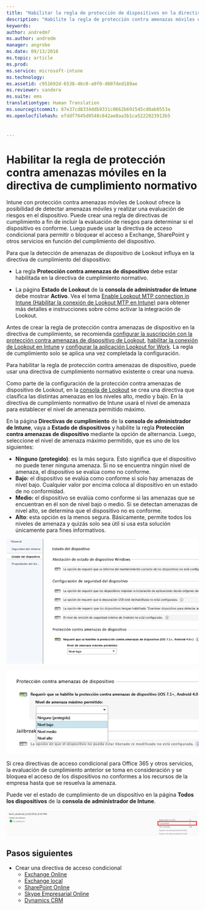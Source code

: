 ```yaml
---
title: "Habilitar la regla de protección de dispositivos en la directiva de cumplimiento normativo | Microsoft Intune"
description: "Habilite la regla de protección contra amenazas móviles en la directiva de cumplimiento normativo del dispositivo."
keywords: 
author: andredm7
ms.author: andredm
manager: angrobe
ms.date: 09/13/2016
ms.topic: article
ms.prod: 
ms.service: microsoft-intune
ms.technology: 
ms.assetid: c951692d-6538-46c0-a9f0-d607ded189ae
ms.reviewer: sandera
ms.suite: ems
translationtype: Human Translation
ms.sourcegitcommit: 87e37cd8334ddb9331c0662b691545cd0ab0553a
ms.openlocfilehash: efddf7645d0548c842ae8aa3b1ca5222023913b5


---
```


# <a name="enable-device-threat-protection-rule-in-the-compliance-policy"></a>Habilitar la regla de protección contra amenazas móviles en la directiva de cumplimiento normativo
Intune con protección contra amenazas móviles de Lookout ofrece la posibilidad de detectar amenazas móviles y realizar una evaluación de riesgos en el dispositivo. Puede crear una regla de directivas de cumplimiento a fin de incluir la evaluación de riesgos para determinar si el dispositivo es conforme. Luego puede usar la directiva de acceso condicional para permitir o bloquear el acceso a Exchange, SharePoint y otros servicios en función del cumplimiento del dispositivo.

Para que la detección de amenazas de dispositivo de Lookout influya en la directiva de cumplimiento del dispositivo:

* La regla **Protección contra amenazas de dispositivo** debe estar habilitada en la directiva de cumplimiento normativo.

* La página **Estado de Lookout** de la **consola de administrador de Intune** debe mostrar **Activo**. Vea el tema [Enable Lookout MTP connection in Intune (Habilitar la conexión de Lookout MTP en Intune)](enable-lookout-mtp-connection-in-intune.md) para obtener más detalles e instrucciones sobre cómo activar la integración de Lookout.


Antes de crear la regla de protección contra amenazas de dispositivo en la directiva de cumplimiento, se recomienda [configurar la suscripción con la protección contra amenazas de dispositivo de Lookout](set-up-your-subscription-with-lookout-mtp.md), [habilitar la conexión de Lookout en Intune](enable-lookout-mtp-connection-in-intune.md) y [configurar la aplicación Lookout for Work](configure-and-deploy-lookout-for-work-apps.md). La regla de cumplimiento solo se aplica una vez completada la configuración.

Para habilitar la regla de protección contra amenazas de dispositivo, puede usar una directiva de cumplimiento normativo existente o crear una nueva.

Como parte de la configuración de la protección contra amenazas de dispositivo de Lookout, en la [consola de Lookout](https://aad.lookout.com) se crea una directiva que clasifica las distintas amenazas en los niveles alto, medio y bajo. En la directiva de cumplimiento normativo de Intune usará el nivel de amenaza para establecer el nivel de amenaza permitido máximo.

En la página **Directivas de cumplimiento** de la **consola de administrador de Intune**, vaya a **Estado de dispositivos** y habilite la regla **Protección contra amenazas de dispositivo** mediante la opción de alternancia. Luego, seleccione el nivel de amenaza máximo permitido, que es uno de los siguientes:
* **Ninguno (protegido)**: es la más segura.  Esto significa que el dispositivo no puede tener ninguna amenaza.  Si no se encuentra ningún nivel de amenaza, el dispositivo se evalúa como no conforme.  
* **Bajo:** el dispositivo se evalúa como conforme si solo hay amenazas de nivel bajo. Cualquier valor por encima coloca al dispositivo en un estado de no conformidad.
* **Medio:** el dispositivo se evalúa como conforme si las amenazas que se encuentran en él son de nivel bajo o medio. Si se detectan amenazas de nivel alto, se determina que el dispositivo no es conforme.
* **Alto**: esta opción es la menos segura. Básicamente, permite todos los niveles de amenaza y quizás solo sea útil si usa esta solución únicamente para fines informativos.

![captura de pantalla que muestra el valor de la regla de protección contra amenazas de dispositivo ](../media/mtp/mtp-compliance-policy-rule.png)

![captura de pantalla que muestra la opción de nivel de amenaza del valor de la regla de protección contra amenazas de dispositivo](../media/mtp/mtp-compliance-policy-setting.png)

Si crea directivas de acceso condicional para Office 365 y otros servicios, la evaluación de cumplimiento anterior se toma en consideración y se bloquea el acceso de los dispositivos no conformes a los recursos de la empresa hasta que se resuelva la amenaza.

Puede ver el estado de cumplimiento de un dispositivo en la página **Todos los dispositivos** de la **consola de administrador de Intune**.

![captura de pantalla de la página de dispositivos de la consola de administración de Intune que muestra el estado de cumplimiento normativo de un dispositivo](../media/mtp/mtp-device-status-intune-console.png)

## <a name="next-steps"></a>Pasos siguientes
* Crear una directiva de acceso condicional
  * [Exchange Online](restrict-access-to-exchange-online-with-microsoft-intune.md)
  * [Exchange local](restrict-access-to-exchange-onpremises-with-microsoft-intune.md)
  * [SharePoint Online](restrict-access-to-sharepoint-online-with-microsoft-intune.md)
  * [Skype Empresarial Online](restrict-access-to-skype-for-business-online-with-microsoft-intune.md)
  * [Dynamics CRM](restrict-access-to-dynamics-crm-online-with-microsoft-intune.md)



<!--HONumber=Dec16_HO2-->


